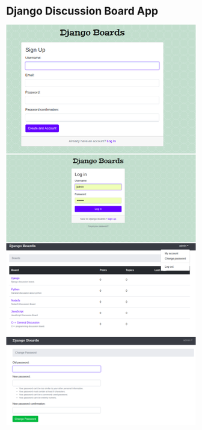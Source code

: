 # Django Discussion Board App
![](/README_IMAGES/signup-page.png)
![](/README_IMAGES/login-page.png)
![](/README_IMAGES/home.png)
![](/README_IMAGES/password-change.png)